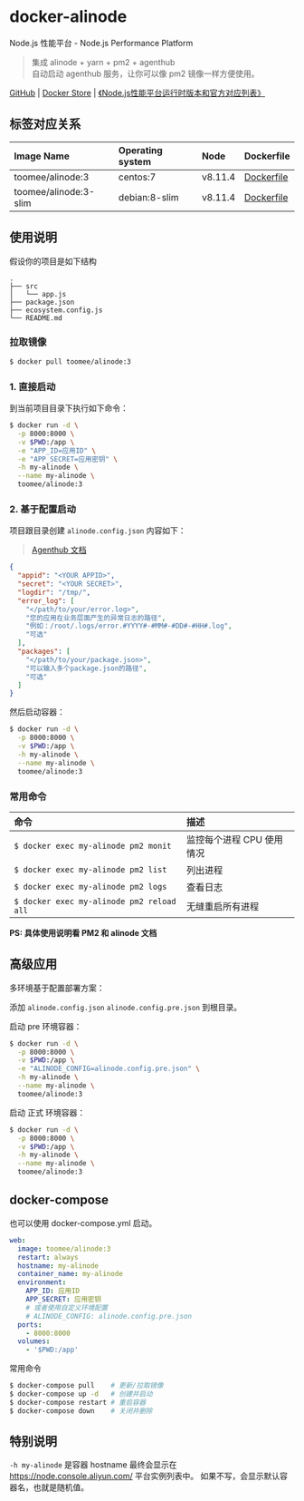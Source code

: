 # docker-alinode

Node.js 性能平台 - Node.js Performance Platform  

> 集成 alinode + yarn + pm2 + agenthub  
> 自动启动 agenthub 服务，让你可以像 pm2 镜像一样方便使用。  

[GitHub](https://github.com/toomeefed/docker-alinode)
|
[Docker Store](https://store.docker.com/community/images/toomee/alinode)
|
[《Node.js性能平台运行时版本和官方对应列表》](https://help.aliyun.com/knowledge_detail/60811.html)

## 标签对应关系

Image Name | Operating system | Node | Dockerfile
:-- | :-- | :-- | :--
toomee/alinode:3 | centos:7 | v8.11.4 | [Dockerfile](https://github.com/toomeefed/docker-alinode/blob/master/3/Dockerfile)
toomee/alinode:3-slim | debian:8-slim | v8.11.4 | [Dockerfile](https://github.com/toomeefed/docker-alinode/blob/master/3-slim/Dockerfile)

## 使用说明

假设你的项目是如下结构

```
.
├── src
│   └── app.js
├── package.json
├── ecosystem.config.js
└── README.md
```

### 拉取镜像

```sh
$ docker pull toomee/alinode:3
```

### 1. 直接启动

到当前项目目录下执行如下命令：

```sh
$ docker run -d \
  -p 8000:8000 \
  -v $PWD:/app \
  -e "APP_ID=应用ID" \
  -e "APP_SECRET=应用密钥" \
  -h my-alinode \
  --name my-alinode \
  toomee/alinode:3
```

### 2. 基于配置启动

项目跟目录创建 `alinode.config.json` 内容如下：

> [Agenthub 文档](https://github.com/aliyun-node/agenthub)

```json
{
  "appid": "<YOUR APPID>",
  "secret": "<YOUR SECRET>",
  "logdir": "/tmp/",
  "error_log": [
    "</path/to/your/error.log>",
    "您的应用在业务层面产生的异常日志的路径",
    "例如：/root/.logs/error.#YYYY#-#MM#-#DD#-#HH#.log",
    "可选"
  ],
  "packages": [
    "</path/to/your/package.json>",
    "可以输入多个package.json的路径",
    "可选"
  ]
}
```

然后启动容器：

```sh
$ docker run -d \
  -p 8000:8000 \
  -v $PWD:/app \
  -h my-alinode \
  --name my-alinode \
  toomee/alinode:3
```

### 常用命令

命令 | 描述
:-- | :--
`$ docker exec my-alinode pm2 monit` | 监控每个进程 CPU 使用情况
`$ docker exec my-alinode pm2 list` | 列出进程
`$ docker exec my-alinode pm2 logs` | 查看日志
`$ docker exec my-alinode pm2 reload all` | 无缝重启所有进程

**PS: 具体使用说明看 PM2 和 alinode 文档**


## 高级应用

多环境基于配置部署方案：

添加 `alinode.config.json` `alinode.config.pre.json` 到根目录。

启动 pre 环境容器：

```sh
$ docker run -d \
  -p 8000:8000 \
  -v $PWD:/app \
  -e "ALINODE_CONFIG=alinode.config.pre.json" \
  -h my-alinode \
  --name my-alinode \
  toomee/alinode:3
```

启动 正式 环境容器：

```sh
$ docker run -d \
  -p 8000:8000 \
  -v $PWD:/app \
  -h my-alinode \
  --name my-alinode \
  toomee/alinode:3
```

## docker-compose

也可以使用 docker-compose.yml 启动。

```yml
web:
  image: toomee/alinode:3
  restart: always
  hostname: my-alinode
  container_name: my-alinode
  environment:
    APP_ID: 应用ID
    APP_SECRET: 应用密钥
    # 或者使用自定义环境配置
    # ALINODE_CONFIG: alinode.config.pre.json
  ports:
    - 8000:8000
  volumes:
    - '$PWD:/app'
```

常用命令

```sh
$ docker-compose pull    # 更新/拉取镜像
$ docker-compose up -d   # 创建并启动
$ docker-compose restart # 重启容器
$ docker-compose down    # 关闭并删除
```

## 特别说明

`-h my-alinode` 是容器 hostname 最终会显示在 <https://node.console.aliyun.com/> 平台实例列表中。
如果不写，会显示默认容器名，也就是随机值。

